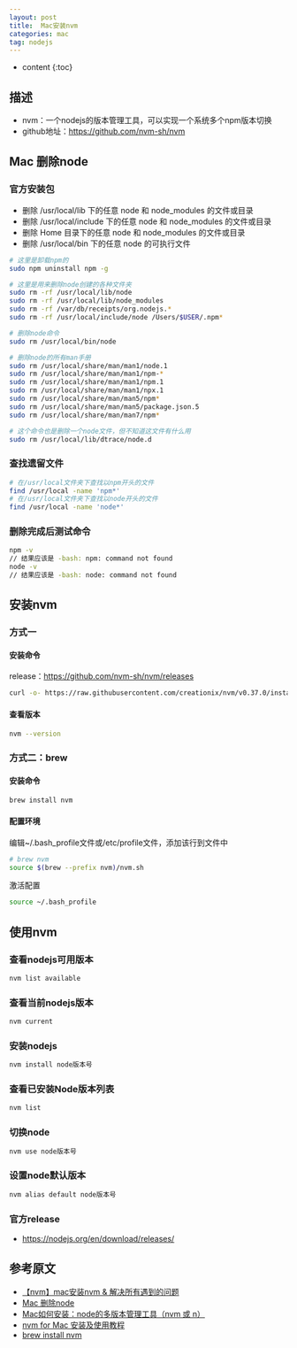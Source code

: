 ```yaml
---
layout: post
title:  Mac安装nvm
categories: mac
tag: nodejs
---
```



* content
{:toc}



## 描述

- nvm：一个nodejs的版本管理工具，可以实现一个系统多个npm版本切换
- github地址：<a href="https://github.com/nvm-sh/nvm" target="_blank">https://github.com/nvm-sh/nvm</a>


## Mac 删除node

### 官方安装包
- 删除 /usr/local/lib 下的任意 node 和 node_modules 的文件或目录
- 删除 /usr/local/include 下的任意 node 和 node_modules 的文件或目录
- 删除 Home 目录下的任意 node 和 node_modules 的文件或目录
- 删除 /usr/local/bin 下的任意 node 的可执行文件

```sh
# 这里是卸载npm的
sudo npm uninstall npm -g

# 这里是用来删除node创建的各种文件夹
sudo rm -rf /usr/local/lib/node
sudo rm -rf /usr/local/lib/node_modules
sudo rm -rf /var/db/receipts/org.nodejs.*
sudo rm -rf /usr/local/include/node /Users/$USER/.npm*

# 删除node命令
sudo rm /usr/local/bin/node

# 删除node的所有man手册
sudo rm /usr/local/share/man/man1/node.1
sudo rm /usr/local/share/man/man1/npm-*
sudo rm /usr/local/share/man/man1/npm.1
sudo rm /usr/local/share/man/man1/npx.1
sudo rm /usr/local/share/man/man5/npm*
sudo rm /usr/local/share/man/man5/package.json.5
sudo rm /usr/local/share/man/man7/npm*

# 这个命令也是删除一个node文件，但不知道这文件有什么用
sudo rm /usr/local/lib/dtrace/node.d
```

### 查找遗留文件

```sh
# 在/usr/local文件夹下查找以npm开头的文件
find /usr/local -name 'npm*'
# 在/usr/local文件夹下查找以node开头的文件
find /usr/local -name 'node*'
```

### 删除完成后测试命令

```sh
npm -v  
// 结果应该是 -bash: npm: command not found
node -v
// 结果应该是 -bash: node: command not found
```


## 安装nvm

### 方式一


#### 安装命令

release：<a href="https://github.com/nvm-sh/nvm/releases" target="_blank">https://github.com/nvm-sh/nvm/releases</a>
```sh
curl -o- https://raw.githubusercontent.com/creationix/nvm/v0.37.0/install.sh | bash
```

#### 查看版本

```sh
nvm --version
```


### 方式二：brew


#### 安装命令

```sh
brew install nvm
```

#### 配置环境

编辑~/.bash_profile文件或/etc/profile文件，添加该行到文件中
```sh
# brew nvm
source $(brew --prefix nvm)/nvm.sh
```

激活配置
```sh
source ~/.bash_profile
```

## 使用nvm

### 查看nodejs可用版本

```sh
nvm list available
```

### 查看当前nodejs版本

```sh
nvm current
```

### 安装nodejs

```sh
nvm install node版本号
```

### 查看已安装Node版本列表

```sh
nvm list
```

### 切换node

```sh
nvm use node版本号
```

### 设置node默认版本

```sh
nvm alias default node版本号
```

### 官方release

- <a href="https://nodejs.org/en/download/releases/" target="_blank">https://nodejs.org/en/download/releases/</a>


参考原文
-

- <a href="https://www.pudn.com/news/62cc10813662401f6fd03545.html" target="_blank">【nvm】mac安装nvm & 解决所有遇到的问题</a>
- <a href="https://www.jianshu.com/p/6167da4981de" target="_blank">Mac 删除node</a>
- <a href="https://blog.csdn.net/qq_38969618/article/details/124623632" target="_blank">Mac如何安装：node的多版本管理工具（nvm 或 n）</a>
- <a href="https://www.cnblogs.com/lonae/p/14899110.html" target="_blank">nvm for Mac 安装及使用教程</a>
- <a href="https://www.jianshu.com/p/46bcfad1403f" target="_blank">brew install nvm</a>
